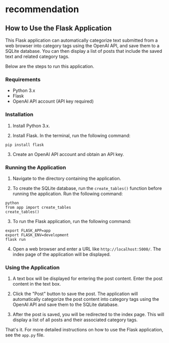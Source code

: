# recommendation

## How to Use the Flask Application

This Flask application can automatically categorize text submitted from a web browser into category tags using the OpenAI API, and save them to a SQLite database. You can then display a list of posts that include the saved text and related category tags.

Below are the steps to run this application.

### Requirements

- Python 3.x
- Flask
- OpenAI API account (API key required)

### Installation

1. Install Python 3.x.

2. Install Flask. In the terminal, run the following command:
```
pip install flask
```

3. Create an OpenAI API account and obtain an API key.

### Running the Application

1. Navigate to the directory containing the application.

2. To create the SQLite database, run the `create_tables()` function before running the application. Run the following command:
```
python
from app import create_tables
create_tables()
```

3. To run the Flask application, run the following command:
```
export FLASK_APP=app
export FLASK_ENV=development
flask run
```

4. Open a web browser and enter a URL like `http://localhost:5000/`. The index page of the application will be displayed.

### Using the Application

1. A text box will be displayed for entering the post content. Enter the post content in the text box.

2. Click the "Post" button to save the post. The application will automatically categorize the post content into category tags using the OpenAI API and save them to the SQLite database.

3. After the post is saved, you will be redirected to the index page. This will display a list of all posts and their associated category tags.

That's it. For more detailed instructions on how to use the Flask application, see the `app.py` file.
